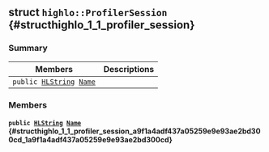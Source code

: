## struct `highlo::ProfilerSession` {#structhighlo_1_1_profiler_session}

### Summary

 Members                        | Descriptions                                
--------------------------------|---------------------------------------------
`public `[`HLString`](docs-api/api-highlo.md#namespacehighlo_aae9b5b2474b992680f5555779f4bd538_1aae9b5b2474b992680f5555779f4bd538)` `[`Name`](#structhighlo_1_1_profiler_session_a9f1a4adf437a05259e9e93ae2bd300cd_1a9f1a4adf437a05259e9e93ae2bd300cd) | 

### Members

#### `public `[`HLString`](docs-api/api-highlo.md#namespacehighlo_aae9b5b2474b992680f5555779f4bd538_1aae9b5b2474b992680f5555779f4bd538)` `[`Name`](#structhighlo_1_1_profiler_session_a9f1a4adf437a05259e9e93ae2bd300cd_1a9f1a4adf437a05259e9e93ae2bd300cd) {#structhighlo_1_1_profiler_session_a9f1a4adf437a05259e9e93ae2bd300cd_1a9f1a4adf437a05259e9e93ae2bd300cd}

